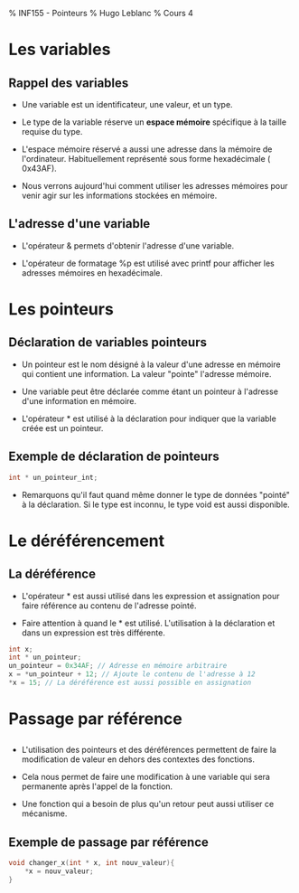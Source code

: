 % INF155 - Pointeurs
% Hugo Leblanc
% Cours 4

# Les variables

## Rappel des variables

- Une variable est un identificateur, une valeur, et un type.

- Le type de la variable réserve un **espace mémoire** spécifique à la taille requise du type.

- L'espace mémoire réservé a aussi une adresse dans la mémoire de l'ordinateur. Habituellement représenté sous forme hexadécimale ( 0x43AF).

- Nous verrons aujourd'hui comment utiliser les adresses mémoires pour venir agir sur les informations stockées en mémoire.

## L'adresse d'une variable

- L'opérateur & permets d'obtenir l'adresse d'une variable.

- L'opérateur de formatage %p est utilisé avec printf pour afficher les adresses mémoires en hexadécimale.


# Les pointeurs

## Déclaration de variables pointeurs

- Un pointeur est le nom désigné à la valeur d'une adresse en mémoire qui contient une information. La valeur "pointe" l'adresse mémoire.

- Une variable peut être déclarée comme étant un pointeur à l'adresse d'une information en mémoire.

- L'opérateur * est utilisé à la déclaration pour indiquer que la variable créée est un pointeur.

## Exemple de déclaration de pointeurs

~~~c
int * un_pointeur_int;
~~~

- Remarquons qu'il faut quand même donner le type de données "pointé" à la déclaration. Si le type est inconnu, le type void est aussi disponible.

# Le déréférencement

## La déréférence

- L'opérateur * est aussi utilisé dans les expression et assignation pour faire référence au contenu de l'adresse pointé.

- Faire attention à quand le * est utilisé. L'utilisation à la déclaration et dans un expression est très différente.

~~~c
int x;
int * un_pointeur;
un_pointeur = 0x34AF; // Adresse en mémoire arbitraire
x = *un_pointeur + 12; // Ajoute le contenu de l'adresse à 12
*x = 15; // La déréférence est aussi possible en assignation
~~~

# Passage par référence

##

- L'utilisation des pointeurs et des déréférences permettent de faire la modification de valeur en dehors des contextes des fonctions.

- Cela nous permet de faire une modification à une variable qui sera permanente après l'appel de la fonction.

- Une fonction qui a besoin de plus qu'un retour peut aussi utiliser ce mécanisme.

## Exemple de passage par référence

~~~c
void changer_x(int * x, int nouv_valeur){
    *x = nouv_valeur;
}
~~~
